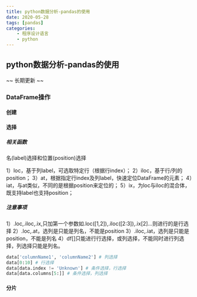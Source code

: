 ```yaml
---
title: python数据分析-pandas的使用
date: 2020-05-28
tags: [pandas]
categories: 
    - 程序设计语言
    - python
---
```

## python数据分析-pandas的使用

~~ 长期更新 ~~

### DataFrame操作

#### 创建

#### 选择

##### 相关函数

名(label)选择和位置(position)选择

1）loc，基于列label，可选取特定行（根据行index）；
2）iloc，基于行/列的position；
3）at，根据指定行index及列label，快速定位DataFrame的元素；
4）iat，与at类似，不同的是根据position来定位的；
5）ix，为loc与iloc的混合体，既支持label也支持position；

##### 注意事项

1）.loc,.iloc,.ix,只加第一个参数如.loc([1,2]),.iloc([2:3]),.ix[2]…则进行的是行选择 
2）.loc,.at，选列是只能是列名，不能是position 
3）.iloc,.iat，选列是只能是position，不能是列名 
4）df[]只能进行行选择，或列选择，不能同时进行列选择，列选择只能是列名。

```python
data['columnName1', 'columnName2'] # 列选择
data[0:10] # 行选择
data[data.index != 'Unknown'] # 条件选择，行选择
data[data.columns[5:]] # 条件选择，列选择
```

#### 分片
